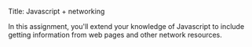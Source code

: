 Title: Javascript + networking

In this assignment, you'll extend your knowledge of Javascript to
include getting information from web pages and other network
resources.
